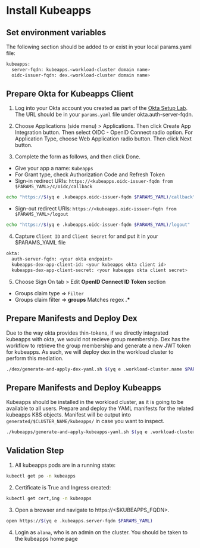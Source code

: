 # Install Kubeapps

## Set environment variables
The following section should be added to or exist in your local params.yaml file:

```bash
kubeapps:
  server-fqdn: kubeapps.<workload-cluster domain name>
  oidc-issuer-fqdn: dex.<workload-cluster domain name>
```

## Prepare Okta for Kubeapps Client

1. Log into your Okta account you created as part of the [Okta Setup Lab](../mgmt-cluster/04_okta_mgmt.md).  The URL should be in your `params.yaml` file under okta.auth-server-fqdn.

2. Choose Applications (side menu) > Applications. Then click Create App Integration button. Then select OIDC - OpenID Connect radio option. For Application Type, choose Web Application radio button. Then click Next button.

3. Complete the form as follows, and then click Done.
  - Give your app a name: `Kubeapps`
  - For Grant type, check Authorization Code and Refresh Token
  - Sign-in redirect URIs: `https://<kubeapps.oidc-issuer-fqdn from $PARAMS_YAML>/c/oidc/callback` 
```bash
echo "https://$(yq e .kubeapps.oidc-issuer-fqdn $PARAMS_YAML)/callback"
```
  - Sign-out redirect URIs: `https://<kubeapps.oidc-issuer-fqdn from $PARAMS_YAML>/logout`
```bash
echo "https://$(yq e .kubeapps.oidc-issuer-fqdn $PARAMS_YAML)/logout"
```

4. Capture `Client ID` and `Client Secret` for and put it in your $PARAMS_YAML file
```bash
okta:
  auth-server-fqdn: <your okta endpoint>
  kubeapps-dex-app-client-id: <your kubeapps okta client id>
  kubeapps-dex-app-client-secret: <your kubeapps okta client secret>
```

5. Choose Sign On tab > Edit **OpenID Connect ID Token** section
  - Groups claim type => `Filter`
  - Groups claim filter => **groups** Matches regex **.\***

## Prepare Manifests and Deploy Dex

Due to the way okta provides thin-tokens, if we directly integrated kubeapps with okta, we would not recieve group membership.  Dex has the workflow to retrieve the group
membership and generate a new JWT token for kubeapps.  As such, we will deploy dex in the workload cluster to perform this mediation.

```bash
./dex/generate-and-apply-dex-yaml.sh $(yq e .workload-cluster.name $PARAMS_YAML)
```

## Prepare Manifests and Deploy Kubeapps
Kubeapps should be installed in the workload cluster, as it is going to be available to all users. Prepare and deploy the YAML manifests for the related kubeapps K8S objects.  Manifest will be output into `generated/$CLUSTER_NAME/kubeapps/` in case you want to inspect.
```bash
./kubeapps/generate-and-apply-kubeapps-yaml.sh $(yq e .workload-cluster.name $PARAMS_YAML)
```

## Validation Step
1. All kubeapps pods are in a running state:
```bash
kubectl get po -n kubeapps
```
2. Certificate is True and Ingress created:
```bash
kubectl get cert,ing -n kubeapps
```
3. Open a browser and navigate to https://<$KUBEAPPS_FQDN>.  
```bash
open https://$(yq e .kubeapps.server-fqdn $PARAMS_YAML)
```
4. Login as `alana`, who is an admin on the cluster.  You should be taken to the kubeapps home page

